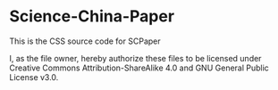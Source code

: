 # Science-China-Paper

This is the CSS source code for SCPaper

I, as the file owner, hereby authorize these files to be licensed under Creative Commons Attribution-ShareAlike 4.0 and GNU General Public License v3.0.
